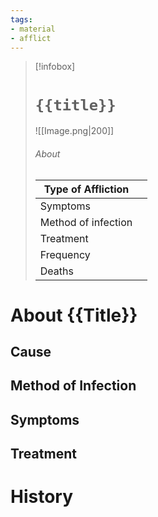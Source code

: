 ```yaml
---
tags:
- material
- afflict
---
```

> [!infobox]
> # `{{title}}`
> ![[Image.png|200]]
> ###### About
> | Type of Affliction |   |
> | ---- | ---- |
> | Symptoms |  |
> | Method of infection |  |
> | Treatment |   |
> | Frequency |   |
> | Deaths |   |

# About {{Title}}

## Cause



## Method of Infection



## Symptoms



## Treatment



# History


